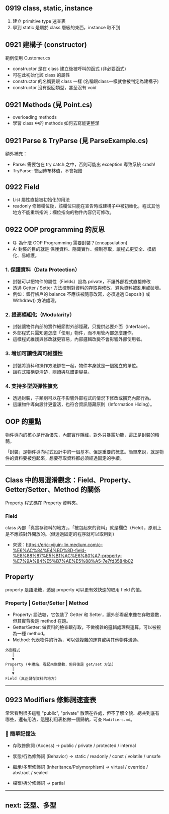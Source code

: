 ## 0919 class, static, instance
1. 建立 primitive type 速查表
2. 學到 static 是屬於 class 層級的東西，instance 取不到

## 0921 建構子 (constructor) 
範例使用 Customer.cs
- constructor 是在 class 建立後被呼叫的函式 (非必要函式)
- 可在此初始化該 class 的屬性
- constructor 的名稱要跟 class 一樣 (名稱跟class一樣就會被判定為建構子)
- constructor 沒有返回類型，甚至沒有 void

## 0921 Methods (見 Point.cs)
- overloading methods
- 學習 class 中的 methods 如何去寫能更整潔

## 0921 Parse & TryParse (見 ParseExample.cs)
額外補充：
- Parse: 需要包在 try catch 之中，否則可能出 exception 導致系統 crash!
- TryParse: 會回傳布林值，不會報錯

## 0922 Field
- List 屬性直接被初始化的用法
- readonly 修飾欄位後，該欄位只能在宣告時或建構子中被初始化，程式其他地方不能重新指派；欄位指向的物件內容仍可修改。

## 0922 OOP programming 的反思
- Q: 為什麼 OOP Programming 需要封裝？(encapsulation)
- A: 封裝的目的就是 保護資料、隱藏實作、控制存取，讓程式更安全、模組化、易維護。

### 1. 保護資料（Data Protection）
- 封裝可以把物件的屬性（Fields）設為 private，不讓外部程式直接修改
- 透過 Getter / Setter 方法控制對資料的存取與修改，避免資料被亂用或破壞。
- 例如：銀行帳戶的 balance 不應該被隨意改寫，必須透過 Deposit() 或 Withdraw() 方法處理。

### 2. 提高模組化（Modularity）
- 封裝讓物件內部的實作細節對外部隱藏，只提供必要介面（Interface）。
- 外部程式只需知道怎麼「使用」物件，而不用管內部怎麼運作。
- 這樣程式維護與修改就更容易，內部邏輯改變不會影響外部使用者。

### 3. 增加可讀性與可維護性
- 封裝將資料和操作方法綁在一起，物件本身就是一個獨立的單位。
- 讓程式結構更清楚，閱讀與除錯更容易。

### 4. 支持多型與彈性擴充
- 透過封裝，子類別可以在不影響外部程式的情況下修改或擴充內部行為。
- 這讓物件導向設計更靈活，也符合資訊隱藏原則（Information Hiding）。

## OOP 的重點
物件導向的核心是行為優先，內部實作隱藏，對外只暴露功能，這正是封裝的精髓。

「封裝」是物件導向程式設計中的一個基本、但是重要的概念。簡單來說，就是物件的資料要被包起來，想要存取資料都必須經過固定的手續。

---

## Class 中的易混淆觀念：Field、Property、Getter/Setter、Method 的關係

Property 程式碼在 Property 資料夾。

### Field
class 內部「真實存資料的地方」，「被包起來的資料」就是欄位（Field），原則上是不應該對外開放的。(但透過固定的程序就可以取用到)

- 來源：https://eric-yijuin-lin.medium.com/c-%E6%AC%84%E4%BD%8D-field-%E8%88%87%E5%B1%AC%E6%80%A7-property-%E7%9A%84%E5%B7%AE%E5%88%A5-7e7fd3584b02

## Property 
property 是語法糖，透過 property 可以更有效快速的取用 field 的值。

### Property | Getter/Setter | Method
- Property: 語法糖，它包裝了 Getter 和 Setter，讓外部看起來像在存取變數，但其實背後是 method 在跑。
- Getter/Setter: 做資料的檢查跟存取，不做複雜的邏輯處理與運算。可以被視為一種 method。
- Method: 代表物件的行為，可以做複雜的運算或與其他物件溝通。

```
外部程式
   │
   ▼
Property (中繼站，看起來像變數，但背後是 get/set 方法)
   │
   ▼
Field (真正儲存資料的地方)
```

---


## 0923 Modifiers 修飾詞速查表

常常看到很多這種 "public", "private" 散落在各處，但不了解全貌、總共到底有哪些，還有用法，這邊利用表格做一個歸納，可查 `Modifiers.md`。

### 🔹 簡單記憶法

- 存取修飾詞 (Access) → public / private / protected / internal

- 狀態/行為修飾詞 (Behavior) → static / readonly / const / volatile / unsafe

- 繼承/多型修飾詞 (Inheritance/Polymorphism) → virtual / override / abstract / sealed

- 檔案/拆分修飾詞 → partial


---

## next: 泛型、多型

